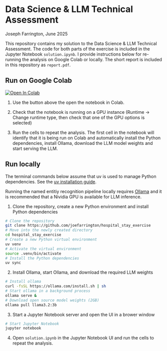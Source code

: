 # Data Science & LLM Technical Assessment

Joseph Farrington, June 2025

This repository contains my solution to the Data Science & LLM Technical Assessment. The code for both parts of the exercise is included in the Jupyter Notebook `solution.ipynb`. I provide instructions below for re-running the analysis on Google Colab or locally. The short report is included in this repository as `report.pdf`.

## Run on Google Colab

<a target="_blank" href="https://colab.research.google.com/github/joefarrington/hospital_stay_exercise/blob/main/solution.ipynb">
  <img src="https://colab.research.google.com/assets/colab-badge.svg" alt="Open In Colab"/>
</a>

1. Use the button above the open the notebook in Colab.

2. Check that the notebook is running on a GPU instance (Runtime -> Change runtime type, then check that one of the GPU options is selected)

3. Run the cells to repeat the analysis. The first cell in the notebook will identify that it is being run on Colab and automatically install the Python dependencies, install Ollama, download the LLM model weights and start serving the LLM.

## Run locally

The terminal commands below assume that uv is used to manage Python dependencies. See the [uv installation guide](https://docs.astral.sh/uv/getting-started/installation/).

Running the named entitiy recognition pipeline locally requires [Ollama](https://ollama.com/) and it is recommended that a Nividia GPU is available for LLM inference.

1.  Clone the repository, create a new Python environment and install Python dependencies

```bash
# Clone the repository
git clone https://github.com/joefarrington/hospital_stay_exercise
# Move into the newly created directory
cd hospital_stay_exercise
# Create a new Python virtual environment
uv venv
# Activate the virtual environment
source .venv/bin/activate
# Install the Python dependencies
uv sync
```

2. Install Ollama, start Ollama, and download the required LLM weights

```bash
# Install ollama
curl -fsSL https://ollama.com/install.sh | sh
# Start ollama in a background process
ollama serve &
# Download open source model weights (2GB)
ollama pull llama3.2:3b
```

3. Start a Jupyter Notebook server and open the UI in a brower window

```bash
# Start Jupyter Notebook
jupyter notebook
```

4. Open `solution.ipynb` in the Jupyter Notebook UI and run the cells to repeat the analysis.
